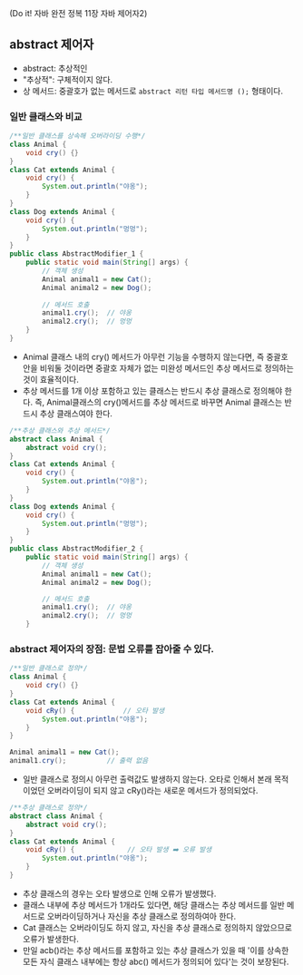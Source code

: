 (Do it! 자바 완전 정복 11장 자바 제어자2)
## abstract 제어자
- abstract: 추상적인
- "추상적": 구체적이지 않다.
- 상 메서드: 중괄호가 없는 메서드로 ```abstract 리턴 타입 메서드명 ();``` 형태이다.
### 일반 클래스와 비교
```java
/**일반 클래스를 상속해 오버라이딩 수행*/
class Animal {
    void cry() {}
}
class Cat extends Animal {
    void cry() {
        System.out.println("야옹");
    }
}
class Dog extends Animal {
    void cry() {
        System.out.println("멍멍");
    }
}
public class AbstractModifier_1 {
    public static void main(String[] args) {
        // 객체 생성
        Animal animal1 = new Cat();
        Animal animal2 = new Dog();
        
        // 메서드 호출
        animal1.cry();  // 야옹
        animal2.cry();  // 멍멍
    }
}
```
- Animal 클래스 내의 cry() 메서드가 아무런 기능을 수행하지 않는다면, 즉 중괄호 안을 비워둘 것이라면 중괄호 자체가 없는 미완성 메서드인 추상 메서드로 정의하는 것이 효율적이다. 
- 추상 메서드를 1개 이상 포함하고 있는 클래스는 반드시 추상 클래스로 정의해야 한다. 즉, Animal클래스의 cry()메서드를 추상 메서드로 바꾸면 Animal 클래스는 반드시 추상 클래스여야 한다.
```java
/**추상 클래스와 추상 메서드*/
abstract class Animal {
    abstract void cry();
}
class Cat extends Animal {
    void cry() {
        System.out.println("야옹");
    }
}
class Dog extends Animal {
    void cry() {
        System.out.println("멍멍");
    }
}
public class AbstractModifier_2 {
    public static void main(String[] args) {
        // 객체 생성
        Animal animal1 = new Cat();
        Animal animal2 = new Dog();

        // 메서드 호출
        animal1.cry();  // 야옹
        animal2.cry();  // 멍멍
    }
```

### abstract 제어자의 장점: 문법 오류를 잡아줄 수 있다.
```java
/**일반 클래스로 정의*/
class Animal {
    void cry() {}
}
class Cat extends Animal {
    void cRy() {            // 오타 발생
        System.out.println("야옹");
    }
}
```
```java
Animal animal1 = new Cat(); 
animal1.cry();          // 출력 없음
```
- 일반 클래스로 정의시 아무런 출력값도 발생하지 않는다. 오타로 인해서 본래 목적이었던 오버라이딩이 되지 않고 cRy()라는 새로운 메서드가 정의되었다.
```java
/**추상 클래스로 정의*/
abstract class Animal {
    abstract void cry();
}
class Cat extends Animal { 
    void cRy() {             // 오타 발생 ➡️ 오류 발생
        System.out.println("야옹"); 
    }                 
}            
```
- 추상 클래스의 경우는 오타 발생으로 인해 오류가 발생했다.
- 클래스 내부에 추상 메서드가 1개라도 있다면, 해당 클래스는 추상 메서드를 일반 메서드로 오버라이딩하거나 자신을 추상 클래스로 정의하여아 한다.
- Cat 클래스는 오버라이딩도 하지 않고, 자신을 추상 클래스로 정의하지 않았으므로 오류가 발생한다.
- 만일 acb()라는 추상 메서드를 포함하고 있는 추상 클래스가 있을 때 '이를 상속한 모든 자식 클래스 내부에는 항상 abc() 메서드가 정의되어 있다'는 것이 보장된다.

